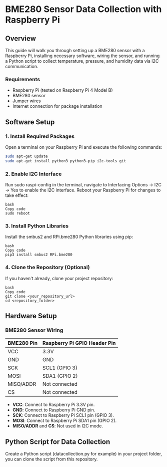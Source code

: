 # BME280 Sensor Data Collection with Raspberry Pi

## Overview

This guide will walk you through setting up a BME280 sensor with a Raspberry Pi, installing necessary software, wiring the sensor, and running a Python script to collect temperature, pressure, and humidity data via I2C communication.

### Requirements

- Raspberry Pi (tested on Raspberry Pi 4 Model B)
- BME280 sensor
- Jumper wires
- Internet connection for package installation

## Software Setup

### 1. Install Required Packages

Open a terminal on your Raspberry Pi and execute the following commands:

```bash
sudo apt-get update
sudo apt-get install python3 python3-pip i2c-tools git
```
### 2. Enable I2C Interface 
Run sudo raspi-config in the terminal, navigate to Interfacing Options -> I2C -> Yes to enable the I2C interface. Reboot your Raspberry Pi for changes to take effect:
```
bash
Copy code
sudo reboot
```
### 3. Install Python Libraries
Install the smbus2 and RPi.bme280 Python libraries using pip:
```
bash
Copy code
pip3 install smbus2 RPi.bme280
```
### 4. Clone the Repository (Optional)
If you haven't already, clone your project repository:
```
bash
Copy code
git clone <your_repository_url>
cd <repository_folder>
```

## Hardware Setup

### BME280 Sensor Wiring

| BME280 Pin | Raspberry Pi GPIO Header Pin |
|------------|-----------------------------|
| VCC        | 3.3V                        |
| GND        | GND                         |
| SCK        | SCL1 (GPIO 3)               |
| MOSI       | SDA1 (GPIO 2)               |
| MISO/ADDR  | Not connected               |
| CS         | Not connected               |

- **VCC**: Connect to Raspberry Pi 3.3V pin.
- **GND**: Connect to Raspberry Pi GND pin.
- **SCK**: Connect to Raspberry Pi SCL1 pin (GPIO 3).
- **MOSI**: Connect to Raspberry Pi SDA1 pin (GPIO 2).
- **MISO/ADDR** and **CS**: Not used in I2C mode.

## Python Script for Data Collection
Create a Python script (datacollection.py for example) in your project folder, you can clone the script from this repository.

